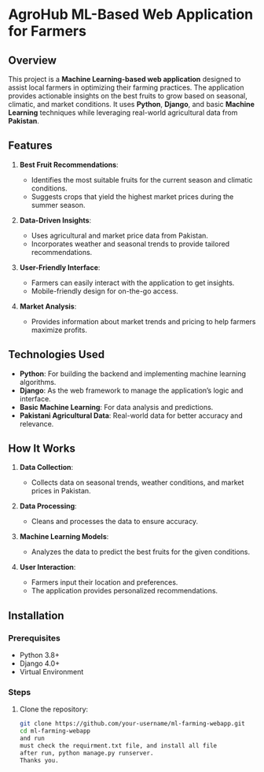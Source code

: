 # AgroHub ML-Based Web Application for Farmers

## Overview
This project is a **Machine Learning-based web application** designed to assist local farmers in optimizing their farming practices. The application provides actionable insights on the best fruits to grow based on seasonal, climatic, and market conditions. It uses **Python**, **Django**, and basic **Machine Learning** techniques while leveraging real-world agricultural data from **Pakistan**.

## Features
1. **Best Fruit Recommendations**:
   - Identifies the most suitable fruits for the current season and climatic conditions.
   - Suggests crops that yield the highest market prices during the summer season.

2. **Data-Driven Insights**:
   - Uses agricultural and market price data from Pakistan.
   - Incorporates weather and seasonal trends to provide tailored recommendations.

3. **User-Friendly Interface**:
   - Farmers can easily interact with the application to get insights.
   - Mobile-friendly design for on-the-go access.

4. **Market Analysis**:
   - Provides information about market trends and pricing to help farmers maximize profits.

## Technologies Used
- **Python**: For building the backend and implementing machine learning algorithms.
- **Django**: As the web framework to manage the application’s logic and interface.
- **Basic Machine Learning**: For data analysis and predictions.
- **Pakistani Agricultural Data**: Real-world data for better accuracy and relevance.

## How It Works
1. **Data Collection**:
   - Collects data on seasonal trends, weather conditions, and market prices in Pakistan.

2. **Data Processing**:
   - Cleans and processes the data to ensure accuracy.

3. **Machine Learning Models**:
   - Analyzes the data to predict the best fruits for the given conditions.

4. **User Interaction**:
   - Farmers input their location and preferences.
   - The application provides personalized recommendations.

## Installation
### Prerequisites
- Python 3.8+
- Django 4.0+
- Virtual Environment

### Steps
1. Clone the repository:
   ```bash
   git clone https://github.com/your-username/ml-farming-webapp.git
   cd ml-farming-webapp
   and run
   must check the requirment.txt file, and install all file 
   after run, python manage.py runserver.
   Thanks you. 
